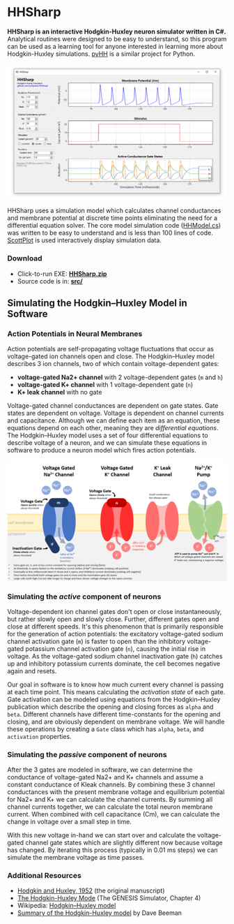# HHSharp
**HHSharp is an interactive Hodgkin-Huxley neuron simulator written in C#.** Analytical routines were designed to be easy to understand, so this program can be used as a learning tool for anyone interested in learning more about Hodgkin-Huxley simulations. [pyHH](https://github.com/swharden/pyHH) is a similar project for Python.

![](dev/screenshot.png)

HHSharp uses a simulation model which calculates channel conductances and membrane potential at discrete time points eliminating the need for a differential equation solver. The core model simulation code ([HHModel.cs](src/HHSharp/HHModel.cs)) was written to be easy to understand and is less than 100 lines of code. [ScottPlot](https://github.com/swharden/ScottPlot) is used interactively display simulation data.

### Download
* Click-to-run EXE: **[HHSharp.zip](/download/HHSharp.zip)**
* Source code is in: **[src/](/download/)**

## Simulating the Hodgkin–Huxley Model in Software

### Action Potentials in Neural Membranes
Action potentials are self-propagating voltage fluctuations that occur as voltage-gated ion channels open and close. The Hodgkin–Huxley model describes 3 ion channels, two of which contain voltage-dependent gates:
* **voltage-gated Na2+ channel** with 2 voltage-dependent gates (`m` and `h`)
* **voltage-gated K+ channel** with 1 voltage-dependent gate (`n`)
* **K+ leak channel** with no gate

Voltage-gated channel conductances are dependent on gate states. Gate states are dependent on voltage. Voltage is dependent on channel currents and capacitance. Although we can define each item as an equation, these equations depend on each other, meaning they are _differential equations_. The Hodgkin–Huxley model uses a set of four differential equations to describe voltage of a neuron, and we can simulate these equations in software to produce a neuron model which fires action potentials.

![](/dev/theory.png)

### Simulating the _active_ component of neurons

Voltage-dependent ion channel gates don't open or close instantaneously, but rather slowly open and slowly close. Further, different gates open and close at different speeds. It's this phenomenon that is primarily responsible for the generation of action potentials: the excitatory voltage-gated sodium channel activation gate (`m`) is faster to open than the inhibitory voltage-gated potassium channel activation gate (`n`), causing the initial rise in voltage. As the voltage-gated sodium channel inactivation gate (`h`) catches up and inhibitory potassium currents dominate, the cell becomes negative again and resets. 

Our goal in software is to know how much current every channel is passing at each time point. This means calculating the _activation state_ of each gate. Gate activation can be modeled using equations from the Hodgkin–Huxley publication which describe the opening and closing forces as `alpha` and `beta`. Different channels have different time-constants for the opening and closing, and are obviously dependent on membrane voltage. We will handle these operations by creating a `Gate` class which has `alpha`, `beta`, and `activation` properties.

### Simulating the _passive_ component of neurons

After the 3 gates are modeled in software, we can determine the conductance of voltage-gated Na2+ and K+ channels and assume a constant conductance of Kleak channels. By combining these 3 channel conductances with the present membrane voltage and equilibrium potential for Na2+ and K+ we can calculate the channel currents. By summing all channel currents together, we can calculate the total neuron membrane current. When combined with cell capacitance (Cm), we can calculate the change in voltage over a small step in time. 

With this new voltage in-hand we can start over and calculate the voltage-gated channel gate states which are slightly different now because voltage has changed. By iterating this process (typically in 0.01 ms steps) we can simulate the membrane voltage as time passes.

### Additional Resources
* [Hodgkin and Huxley, 1952](https://www.ncbi.nlm.nih.gov/pmc/articles/PMC1392413/pdf/jphysiol01442-0106.pdf) (the original manuscript)
* [The Hodgkin-Huxley Mode](http://www.genesis-sim.org/GENESIS/iBoG/iBoGpdf/chapt4.pdf) (The GENESIS Simulator, Chapter 4)
* Wikipedia: [Hodgkin–Huxley model](https://en.wikipedia.org/wiki/Hodgkin%E2%80%93Huxley_model)
* [Summary of the Hodgkin-Huxley model](http://ecee.colorado.edu/~ecen4831/HHsumWWW/HHsum.html) by Dave Beeman

